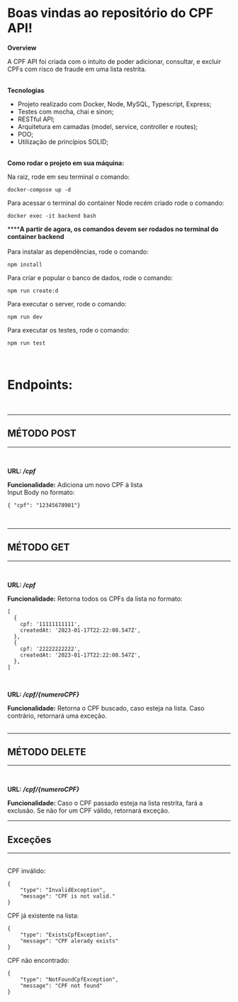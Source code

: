 # Boas vindas ao repositório do CPF API!



**Overview**

A CPF API foi criada com o intuito de poder adicionar, consultar, e excluir CPFs com risco de fraude em uma lista restrita.
<br><br>

**Tecnologias**

- Projeto realizado com Docker, Node, MySQL, Typescript, Express;
- Testes com mocha, chai e sinon;
- RESTful API;
- Arquitetura em camadas (model, service, controller e routes);
- POO;
- Utilização de princípios SOLID;
<br><br>

**Como rodar o projeto em sua máquina:**

 Na raiz, rode em seu terminal o comando:
 ```
 docker-compose up -d
 ```
 Para acessar o terminal do container Node recém criado rode o comando:
 ```
 docker exec -it backend bash
 ```
 ******A partir de agora, os comandos devem ser rodados no terminal do container backend**
 <br>
 <br>
 Para instalar as dependências, rode o comando:
 ```
 npm install
 ```
 Para criar e popular o banco de dados, rode o comando:
  ```
 npm run create:d
 ```
 Para executar o server, rode o comando:
 ```
 npm run dev
 ```
 Para executar os testes, rode o comando:
 ```
 npm run test
 ```
<br>

# Endpoints:
<br> 

-----
## MÉTODO POST
-----
<br> 

  **URL: _/cpf_**

  **Funcionalidade:** Adiciona um novo CPF à lista <br>
  Input Body no formato:
  ````
  { "cpf": "12345678901"}
  ````
<br>

-----
## MÉTODO GET
-----
<br> 

  **URL: _/cpf_**

  **Funcionalidade:** Retorna todos os CPFs da lista no formato:<br>
  ```
  [
    {
      cpf: '11111111111',
      createdAt: '2023-01-17T22:22:08.547Z',
    },
    {
      cpf: '22222222222',
      createdAt: '2023-01-17T22:22:08.547Z',
    },
  ]
  ```
  <br>
  
  **URL: _/cpf/{numeroCPF}_**

  **Funcionalidade:** Retorna o CPF buscado, caso esteja na lista. Caso contrário, retornará uma exceção.
  <br><br> 

-----
## MÉTODO DELETE
-----
<br> 

  **URL: _/cpf/{numeroCPF}_**

  **Funcionalidade:** Caso o CPF passado esteja na lista restrita, fará a exclusão. Se não for um CPF válido, retornará exceção.

-----
## Exceções
-----
<br>
CPF inválido:

````
{
	"type": "InvalidException",
	"message": "CPF is not valid."
}
````

CPF já existente na lista:

````
{
	"type": "ExistsCpfException",
	"message": "CPF alerady exists"
}
````

CPF não encontrado:
````
{
	"type": "NotFoundCpfException",
	"message": "CPF not found"
}
````
